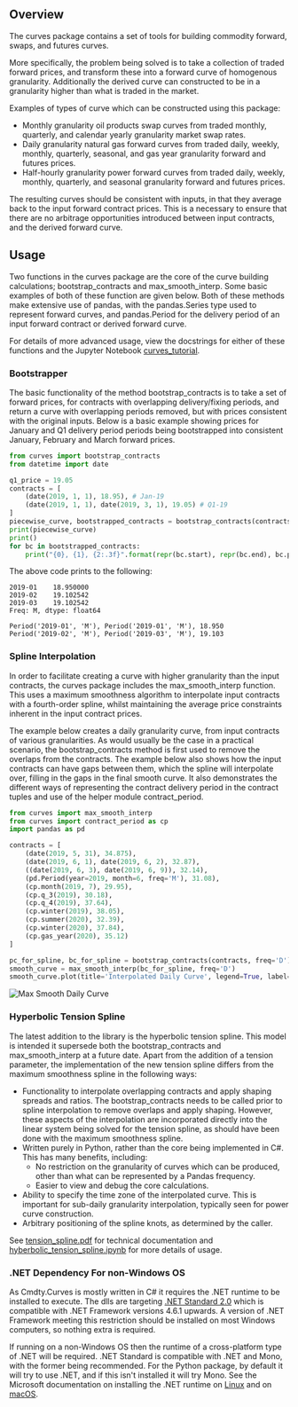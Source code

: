 ## Overview

The curves package contains a set of tools for building commodity forward, swaps, and futures curves.

More specifically, the problem being solved is to take a collection of traded forward prices, and transform these into a 
forward curve of homogenous granularity. Additionally the derived curve can constructed to be in a granularity higher 
than what is traded in the market.

Examples of types of curve which can be constructed using this package:
* Monthly granularity oil products swap curves from traded monthly, quarterly, and calendar yearly granularity
market swap rates.
* Daily granularity natural gas forward curves from traded daily, weekly, monthly, quarterly, seasonal, and
gas year granularity forward and futures prices.
* Half-hourly granularity power forward curves from traded daily, weekly, monthly, quarterly, and seasonal
granularity forward and futures prices.

The resulting curves should be consistent with inputs, in that they average back to the input forward contract prices.
This is a necessary to ensure that there are no arbitrage opportunities introduced between input contracts, and the derived forward curve.

## Usage
Two functions in the curves package are the core of the curve building calculations; bootstrap_contracts and max_smooth_interp.
Some basic examples of both of these function are given below. Both of these methods make extensive use of pandas, with
the pandas.Series type used to represent forward curves, and pandas.Period for the delivery period of an input forward contract
or derived forward curve.

For details of more advanced usage, view the docstrings for either of these functions and the Jupyter Notebook [curves_tutorial](https://github.com/cmdty/curves/blob/master/samples/python/curves_tutorial.ipynb).

### Bootstrapper
The basic functionality of the method bootstrap_contracts is to take a set of forward prices, for contracts with overlapping 
delivery/fixing periods, and return a curve with overlapping periods removed, but with prices consistent with the original inputs.
Below is a basic example showing prices for January and Q1 delivery period periods being bootstrapped into 
consistent January, February and March forward prices.

```python
from curves import bootstrap_contracts
from datetime import date

q1_price = 19.05
contracts = [
    (date(2019, 1, 1), 18.95), # Jan-19
    (date(2019, 1, 1), date(2019, 3, 1), 19.05) # Q1-19
]
piecewise_curve, bootstrapped_contracts = bootstrap_contracts(contracts, freq='M')
print(piecewise_curve)
print()
for bc in bootstrapped_contracts:
    print("{0}, {1}, {2:.3f}".format(repr(bc.start), repr(bc.end), bc.price))

```

The above code prints to the following:
```
2019-01    18.950000
2019-02    19.102542
2019-03    19.102542
Freq: M, dtype: float64

Period('2019-01', 'M'), Period('2019-01', 'M'), 18.950
Period('2019-02', 'M'), Period('2019-03', 'M'), 19.103
```

### Spline Interpolation
In order to facilitate creating a curve with higher granularity than the input contracts, the curves package includes the max_smooth_interp function. 
This uses a maximum smoothness algorithm to interpolate input contracts with a fourth-order spline, whilst maintaining the average price constraints 
inherent in the input contract prices.

The example below creates a daily granularity curve, from input contracts of various granularities. As would usually be the case in a practical scenario, 
the bootstrap_contracts method is first used to remove the overlaps from the contracts. The example below also shows how the input contracts can have gaps 
between them, which the spline will interpolate over, filling in the gaps in the final smooth curve. It also demonstrates the different ways of representing 
the contract delivery period in the contract tuples and use of the helper module contract_period.

```python
from curves import max_smooth_interp
from curves import contract_period as cp
import pandas as pd

contracts = [
    (date(2019, 5, 31), 34.875), 
    (date(2019, 6, 1), date(2019, 6, 2), 32.87),
    ((date(2019, 6, 3), date(2019, 6, 9)), 32.14),
    (pd.Period(year=2019, month=6, freq='M'), 31.08),
    (cp.month(2019, 7), 29.95),
    (cp.q_3(2019), 30.18),
    (cp.q_4(2019), 37.64),
    (cp.winter(2019), 38.05),
    (cp.summer(2020), 32.39),
    (cp.winter(2020), 37.84),
    (cp.gas_year(2020), 35.12)
]

pc_for_spline, bc_for_spline = bootstrap_contracts(contracts, freq='D')
smooth_curve = max_smooth_interp(bc_for_spline, freq='D')
smooth_curve.plot(title='Interpolated Daily Curve', legend=True, label='Daily Forward Price')

```

![Max Smooth Daily Curve](https://github.com/cmdty/curves/raw/master/assets/pypi_readme_max_smooth_daily_curve.png)

### Hyperbolic Tension Spline
The latest addition to the library is the hyperbolic tension spline. This model is intended it supersede
both the bootstrap_contracts and max_smooth_interp at a future date. Apart from the addition of a tension parameter, the implementation of the new tension spline differs from the maximum smoothness spline in the following ways:

* Functionality to interpolate overlapping contracts and apply shaping spreads and ratios. 
The bootstrap_contracts needs to be called prior to spline interpolation to remove overlaps and 
apply shaping. However, these aspects of the interpolation are incorporated directly into the linear 
system being solved for the tension spline, as should have been done with the maximum smoothness spline.
* Written purely in Python, rather than the core being implemented in C#. This has many benefits, including:
    * No restriction on the granularity of curves which can be produced, other than what can be represented by a Pandas frequency.
    * Easier to view and debug the core calculations.
* Ability to specify the time zone of the interpolated curve. This is important for sub-daily granularity
interpolation, typically seen for power curve construction.
* Arbitrary positioning of the spline knots, as determined by the caller.



See [tension_spline.pdf](https://github.com/cmdty/curves/blob/master/docs/tension_spline/tension_spline.pdf)
for technical documentation and [hyberbolic_tension_spline.ipynb](https://github.com/cmdty/curves/blob/master/samples/python/hyperbolic_tension_spline.ipynb)
for more details of usage.

### .NET Dependency For non-Windows OS
As Cmdty.Curves is mostly written in C# it requires the .NET runtime to be installed to execute.
The dlls are targeting [.NET Standard 2.0](https://learn.microsoft.com/en-us/dotnet/standard/net-standard?tabs=net-standard-2-0) which is compatible with .NET Framework versions 4.6.1
upwards. A version of .NET Framework meeting this restriction should be installed on most
Windows computers, so nothing extra is required.

If running on a non-Windows OS then the runtime of a cross-platform type of .NET will be 
required. .NET Standard is compatible with .NET and Mono, with the former being recommended.
For the Python package, by default it will try to use .NET, and if this isn't installed it will
try Mono. See the Microsoft documentation on installing the .NET runtime on [Linux](https://learn.microsoft.com/en-us/dotnet/core/install/linux)
and on [macOS](https://learn.microsoft.com/en-us/dotnet/core/install/macos).
